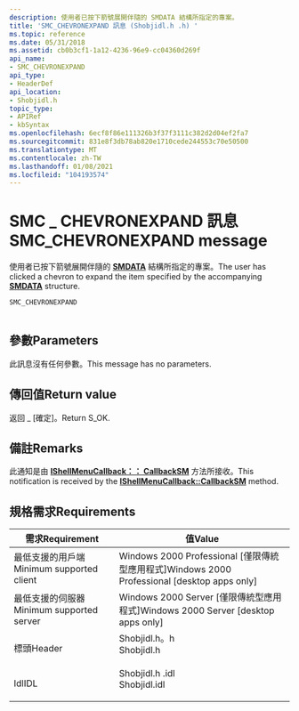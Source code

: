 ```yaml
---
description: 使用者已按下箭號展開伴隨的 SMDATA 結構所指定的專案。
title: 'SMC_CHEVRONEXPAND 訊息 (Shobjidl.h .h) '
ms.topic: reference
ms.date: 05/31/2018
ms.assetid: cb0b3cf1-1a12-4236-96e9-cc04360d269f
api_name:
- SMC_CHEVRONEXPAND
api_type:
- HeaderDef
api_location:
- Shobjidl.h
topic_type:
- APIRef
- kbSyntax
ms.openlocfilehash: 6ecf8f86e111326b3f37f3111c382d2d04ef2fa7
ms.sourcegitcommit: 831e8f3db78ab820e1710cede244553c70e50500
ms.translationtype: MT
ms.contentlocale: zh-TW
ms.lasthandoff: 01/08/2021
ms.locfileid: "104193574"
---
```

# <a name="smc_chevronexpand-message"></a><span data-ttu-id="203f4-103">SMC \_ CHEVRONEXPAND 訊息</span><span class="sxs-lookup"><span data-stu-id="203f4-103">SMC\_CHEVRONEXPAND message</span></span>

<span data-ttu-id="203f4-104">使用者已按下箭號展開伴隨的 [**SMDATA**](/windows/win32/api/shobjidl_core/ns-shobjidl_core-smdata) 結構所指定的專案。</span><span class="sxs-lookup"><span data-stu-id="203f4-104">The user has clicked a chevron to expand the item specified by the accompanying [**SMDATA**](/windows/win32/api/shobjidl_core/ns-shobjidl_core-smdata) structure.</span></span>


```C++
SMC_CHEVRONEXPAND
            
```



## <a name="parameters"></a><span data-ttu-id="203f4-105">參數</span><span class="sxs-lookup"><span data-stu-id="203f4-105">Parameters</span></span>

<span data-ttu-id="203f4-106">此訊息沒有任何參數。</span><span class="sxs-lookup"><span data-stu-id="203f4-106">This message has no parameters.</span></span>

## <a name="return-value"></a><span data-ttu-id="203f4-107">傳回值</span><span class="sxs-lookup"><span data-stu-id="203f4-107">Return value</span></span>

<span data-ttu-id="203f4-108">返回 \_ [確定]。</span><span class="sxs-lookup"><span data-stu-id="203f4-108">Return S\_OK.</span></span>

## <a name="remarks"></a><span data-ttu-id="203f4-109">備註</span><span class="sxs-lookup"><span data-stu-id="203f4-109">Remarks</span></span>

<span data-ttu-id="203f4-110">此通知是由 [**IShellMenuCallback：： CallbackSM**](/windows/desktop/api/shobjidl_core/nf-shobjidl_core-ishellmenucallback-callbacksm) 方法所接收。</span><span class="sxs-lookup"><span data-stu-id="203f4-110">This notification is received by the [**IShellMenuCallback::CallbackSM**](/windows/desktop/api/shobjidl_core/nf-shobjidl_core-ishellmenucallback-callbacksm) method.</span></span>

## <a name="requirements"></a><span data-ttu-id="203f4-111">規格需求</span><span class="sxs-lookup"><span data-stu-id="203f4-111">Requirements</span></span>



| <span data-ttu-id="203f4-112">需求</span><span class="sxs-lookup"><span data-stu-id="203f4-112">Requirement</span></span> | <span data-ttu-id="203f4-113">值</span><span class="sxs-lookup"><span data-stu-id="203f4-113">Value</span></span> |
|-------------------------------------|-----------------------------------------------------------------------------------------|
| <span data-ttu-id="203f4-114">最低支援的用戶端</span><span class="sxs-lookup"><span data-stu-id="203f4-114">Minimum supported client</span></span><br/> | <span data-ttu-id="203f4-115">Windows 2000 Professional \[僅限傳統型應用程式\]</span><span class="sxs-lookup"><span data-stu-id="203f4-115">Windows 2000 Professional \[desktop apps only\]</span></span><br/>                              |
| <span data-ttu-id="203f4-116">最低支援的伺服器</span><span class="sxs-lookup"><span data-stu-id="203f4-116">Minimum supported server</span></span><br/> | <span data-ttu-id="203f4-117">Windows 2000 Server \[僅限傳統型應用程式\]</span><span class="sxs-lookup"><span data-stu-id="203f4-117">Windows 2000 Server \[desktop apps only\]</span></span><br/>                                    |
| <span data-ttu-id="203f4-118">標頭</span><span class="sxs-lookup"><span data-stu-id="203f4-118">Header</span></span><br/>                   | <dl> <span data-ttu-id="203f4-119"><dt>Shobjidl.h。h</dt></span><span class="sxs-lookup"><span data-stu-id="203f4-119"><dt>Shobjidl.h</dt></span></span> </dl>   |
| <span data-ttu-id="203f4-120">Idl</span><span class="sxs-lookup"><span data-stu-id="203f4-120">IDL</span></span><br/>                      | <dl> <span data-ttu-id="203f4-121"><dt>Shobjidl.h .idl</dt></span><span class="sxs-lookup"><span data-stu-id="203f4-121"><dt>Shobjidl.idl</dt></span></span> </dl> |



 

 




